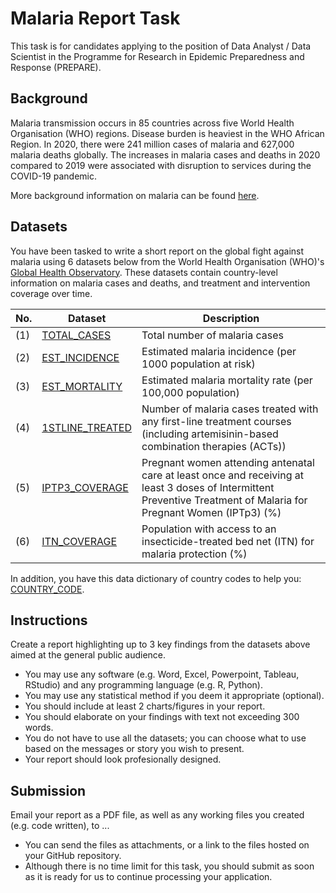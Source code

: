 # Malaria Report Task
This task is for candidates applying to the position of Data Analyst / Data Scientist in the Programme for Research in Epidemic Preparedness and Response (PREPARE).

## Background
Malaria transmission occurs in 85 countries across five World Health Organisation (WHO) regions. Disease burden is heaviest in the WHO African Region. In 2020, there were 241 million cases of malaria and 627,000 malaria deaths globally. The increases in malaria cases and deaths in 2020 compared to 2019 were associated with disruption to services during the COVID-19 pandemic.

More background information on malaria can be found [here](https://www.who.int/news-room/fact-sheets/detail/malaria).

## Datasets
You have been tasked to write a short report on the global fight against malaria using 6 datasets below from the World Health Organisation (WHO)'s [Global Health Observatory](https://www.who.int/data/gho). These datasets contain country-level information on malaria cases and deaths, and treatment and intervention coverage over time.

No. | Dataset  | Description
--- | -------- | --------
(1) |  [TOTAL_CASES](data/TOTAL_CASES.csv) | Total number of malaria cases
(2) |  [EST_INCIDENCE](data/EST_INCIDENCE.csv) | Estimated malaria incidence (per 1000 population at risk)
(3) |  [EST_MORTALITY](data/EST_MORTALITY.csv) | Estimated malaria mortality rate (per 100,000 population)
(4) |  [1STLINE_TREATED](data/1STLINE_TREATED.csv) | Number of malaria cases treated with any first-line treatment courses (including artemisinin-based combination therapies (ACTs))
(5) | [IPTP3_COVERAGE](data/IPTP3_COVERAGE.csv) | Pregnant women attending antenatal care at least once and receiving at least 3 doses of Intermittent Preventive Treatment of Malaria for Pregnant Women (IPTp3) (%)
(6) | [ITN_COVERAGE](data/ITN_COVERAGE.csv) | Population with access to an insecticide-treated bed net (ITN) for malaria protection (%)

In addition, you have this data dictionary of country codes to help you: [COUNTRY_CODE](codes/COUNTRY_CODE.csv).

## Instructions
Create a report highlighting up to 3 key findings from the datasets above aimed at the general public audience.
- You may use any software (e.g. Word, Excel, Powerpoint, Tableau, RStudio) and any programming language (e.g. R, Python).
- You may use any statistical method if you deem it appropriate (optional).
- You should include at least 2 charts/figures in your report.
- You should elaborate on your findings with text not exceeding 300 words.
- You do not have to use all the datasets; you can choose what to use based on the messages or story you wish to present.
- Your report should look profesionally designed.

## Submission
Email your report as a PDF file, as well as any working files you created (e.g. code written), to ...
- You can send the files as attachments, or a link to the files hosted on your GitHub repository. 
- Although there is no time limit for this task, you should submit as soon as it is ready for us to continue processing your application.
